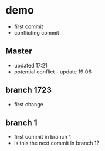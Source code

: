 # demo
- first commit
- conflicting commit

## Master
- updated 17:21
- potential conflict - update 19:06

## branch 1723
- first change

## branch 1
- first commit in branch 1
- is this the next commit in branch 1?


